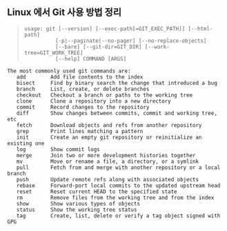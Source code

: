 ## Linux 에서 Git 사용 방법 정리

>```
> usage: git [--version] [--exec-path[=GIT_EXEC_PATH]] [--html-path]
>           [-p|--paginate|--no-pager] [--no-replace-objects]
>           [--bare] [--git-dir=GIT_DIR] [--work-tree=GIT_WORK_TREE]
>           [--help] COMMAND [ARGS]
>```
```
The most commonly used git commands are:
   add        Add file contents to the index
   bisect     Find by binary search the change that introduced a bug
   branch     List, create, or delete branches
   checkout   Checkout a branch or paths to the working tree
   clone      Clone a repository into a new directory
   commit     Record changes to the repository
   diff       Show changes between commits, commit and working tree, etc
   fetch      Download objects and refs from another repository
   grep       Print lines matching a pattern
   init       Create an empty git repository or reinitialize an existing one
   log        Show commit logs
   merge      Join two or more development histories together
   mv         Move or rename a file, a directory, or a symlink
   pull       Fetch from and merge with another repository or a local branch
   push       Update remote refs along with associated objects
   rebase     Forward-port local commits to the updated upstream head
   reset      Reset current HEAD to the specified state
   rm         Remove files from the working tree and from the index
   show       Show various types of objects
   status     Show the working tree status
   tag        Create, list, delete or verify a tag object signed with GPG
```
